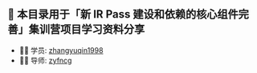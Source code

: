 ## 🚀 本目录用于「新 IR Pass 建设和依赖的核心组件完善」集训营项目学习资料分享

- 👨‍💻 学员: [zhangyuqin1998](https://github.com/zhangyuqin1998)
- 👦🏻​ 导师: [zyfncg](https://github.com/zyfncg)